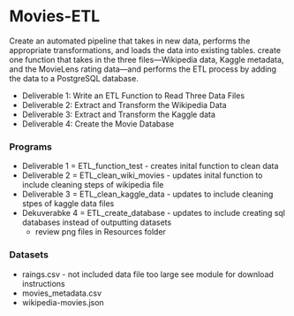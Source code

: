 # Movies-ETL
Create an automated pipeline that takes in new data, performs the appropriate transformations, and loads the data into existing tables. 
create one function that takes in the three files—Wikipedia data, Kaggle metadata, and the MovieLens rating data—and performs the ETL process by adding the data to a PostgreSQL database.
* Deliverable 1: Write an ETL Function to Read Three Data Files
* Deliverable 2: Extract and Transform the Wikipedia Data
* Deliverable 3: Extract and Transform the Kaggle data
* Deliverable 4: Create the Movie Database


### Programs
* Deliverable 1 = ETL_function_test - creates inital function to clean data
* Deliverable 2 = ETL_clean_wiki_movies - updates inital function to include cleaning steps of wikipedia file
* Deliverable 3 = ETL_clean_kaggle_data - updates to include cleaning stpes of kaggle data files
* Dekuverabke 4 = ETL_create_database - updates to include creating sql databases instead of outputting datasets
  * review png files in Resources folder

### Datasets
* raings.csv - not included data file too large see module for download instructions
* movies_metadata.csv
* wikipedia-movies.json
